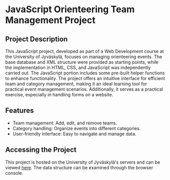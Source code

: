 # JavaScript Orienteering Team Management Project

## Project Description
This JavaScript project, developed as part of a Web Development course at the University of Jyväskylä, focuses on managing orienteering events. The base database and XML structure were provided as starting points, while the implementation in HTML, CSS, and JavaScript was independently carried out. The JavaScript portion includes some pre-built helper functions to enhance functionality. The project offers an intuitive interface for efficient team and category management, making it an ideal learning tool for practical event management scenarios. Additionally, it serves as a practical exercise, especially in handling forms on a website.

## Features
- Team management: Add, edit, and remove teams.
- Category handling: Organize events into different categories.
- User-friendly interface: Easy to navigate and manage data.

## Accessing the Project
This project is hosted on the University of Jyväskylä's servers and can be viewed [here](http://users.jyu.fi/~aarkasko/tiea2120/vt3/tiea2120-viikkotehtava-3/pohja.xhtml). The data structure can be examined through the browser console.
